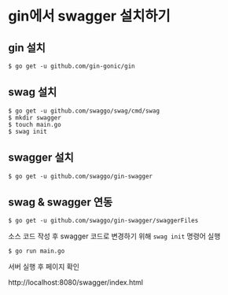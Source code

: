 # gin에서 swagger 설치하기

## gin 설치
```
$ go get -u github.com/gin-gonic/gin
```

## swag 설치
```
$ go get -u github.com/swaggo/swag/cmd/swag
$ mkdir swagger
$ touch main.go
$ swag init
```

## swagger 설치
```
$ go get -u github.com/swaggo/gin-swagger
```

## swag & swagger 연동
```
$ go get -u github.com/swaggo/gin-swagger/swaggerFiles
```

소스 코드 작성 후 swagger 코드로 변경하기 위해 `swag init` 명령어 실행
```
$ go run main.go
```

서버 실행 후 페이지 확인

http://localhost:8080/swagger/index.html
